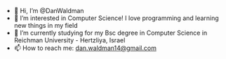 - 👋 Hi, I’m @DanWaldman
- 👀 I’m interested in Computer Science! I love programming and learning new things in my field
- 🌱 I’m currently studying for my Bsc degree in Computer Science in Reichman University - Hertzliya, Israel
- 📫 How to reach me: dan.waldman14@gmail.com

